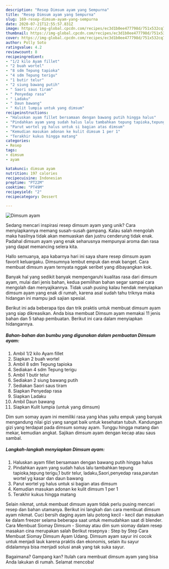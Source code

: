 ```yaml
---
description: "Resep Dimsum ayam yang Sempurna"
title: "Resep Dimsum ayam yang Sempurna"
slug: 169-resep-dimsum-ayam-yang-sempurna
date: 2020-07-21T12:55:57.831Z
image: https://img-global.cpcdn.com/recipes/ec3d1b0ee477798d/751x532cq70/dimsum-ayam-foto-resep-utama.jpg
thumbnail: https://img-global.cpcdn.com/recipes/ec3d1b0ee477798d/751x532cq70/dimsum-ayam-foto-resep-utama.jpg
cover: https://img-global.cpcdn.com/recipes/ec3d1b0ee477798d/751x532cq70/dimsum-ayam-foto-resep-utama.jpg
author: Polly Soto
ratingvalue: 4.2
reviewcount: 8
recipeingredient:
- "1/2 kilo Ayam fillet"
- "2 buah wortel"
- "8 sdm Tepung tapioka"
- "4 sdm Tepung terigu"
- "1 butir telur"
- "2 siung bawang putih"
- " Saori saus tiram"
- " Penyedap rasa"
- " Ladaku"
- " Daun bawang"
- " Kulit lumpia untuk yang dimsum"
recipeinstructions:
- "Haluskan ayam fillet bersamaan dengan bawang putih hingga halus"
- "Pindahkan ayam yang sudah halus lalu tambahkan tepung tapioka,tepung terigu,1 butir telur, ladaku,Saori,penyedap rasa,parutan wortel yg kasar dan daun bawang"
- "Parut wortel yg halus untuk si bagian atas dimsum"
- "Kemudian masukan adonan ke kulit dimsum 1 per 1"
- "Terakhir kukus hingga matang"
categories:
- Resep
tags:
- dimsum
- ayam

katakunci: dimsum ayam 
nutrition: 197 calories
recipecuisine: Indonesian
preptime: "PT22M"
cooktime: "PT49M"
recipeyield: "2"
recipecategory: Dessert

---
```



![Dimsum ayam](https://img-global.cpcdn.com/recipes/ec3d1b0ee477798d/751x532cq70/dimsum-ayam-foto-resep-utama.jpg)

Sedang mencari inspirasi resep dimsum ayam yang unik? Cara menyiapkannya memang susah-susah gampang. Kalau salah mengolah maka hasilnya tidak akan memuaskan dan justru cenderung tidak enak. Padahal dimsum ayam yang enak seharusnya mempunyai aroma dan rasa yang dapat memancing selera kita.

Hallo semuanya, apa kabarnya hari ini saya share resep dimsum ayam favorit keluargaku. Dimsumnya lembut empuk dan enak banget. Cara membuat dimsum ayam ternyata nggak seribet yang dibayangkan kok.

Banyak hal yang sedikit banyak mempengaruhi kualitas rasa dari dimsum ayam, mulai dari jenis bahan, kedua pemilihan bahan segar sampai cara mengolah dan menyajikannya. Tidak usah pusing kalau hendak menyiapkan dimsum ayam yang enak di rumah, karena asal sudah tahu triknya maka hidangan ini mampu jadi sajian spesial.


Berikut ini ada beberapa tips dan trik praktis untuk membuat dimsum ayam yang siap dikreasikan. Anda bisa membuat Dimsum ayam memakai 11 jenis bahan dan 5 tahap pembuatan. Berikut ini cara dalam menyiapkan hidangannya.

<!--inarticleads1-->

##### Bahan-bahan dan bumbu yang digunakan dalam pembuatan Dimsum ayam:

1. Ambil 1/2 kilo Ayam fillet
1. Siapkan 2 buah wortel
1. Ambil 8 sdm Tepung tapioka
1. Sediakan 4 sdm Tepung terigu
1. Ambil 1 butir telur
1. Sediakan 2 siung bawang putih
1. Sediakan  Saori saus tiram
1. Siapkan  Penyedap rasa
1. Siapkan  Ladaku
1. Ambil  Daun bawang
1. Siapkan  Kulit lumpia (untuk yang dimsum)


Dim sum somay ayam ini memiliki rasa yang khas yaitu empuk yang banyak mengandung nilai gizi yang sangat baik untuk kesehatan tubuh. Kandungan gizi yang terdapat pada dimsum somay ayam. Tunggu hingga matang dan mekar, kemudian angkat. Sajikan dimsum ayam dengan kecap atau saus sambal. 

<!--inarticleads2-->

##### Langkah-langkah menyiapkan Dimsum ayam:

1. Haluskan ayam fillet bersamaan dengan bawang putih hingga halus
1. Pindahkan ayam yang sudah halus lalu tambahkan tepung tapioka,tepung terigu,1 butir telur, ladaku,Saori,penyedap rasa,parutan wortel yg kasar dan daun bawang
1. Parut wortel yg halus untuk si bagian atas dimsum
1. Kemudian masukan adonan ke kulit dimsum 1 per 1
1. Terakhir kukus hingga matang


Selain nikmat, untuk membuat dimsum ayam tidak perlu pusing mencari resep dan bahan utamanya. Berikut ini langkah dan cara membuat dimsum ayam nikmat. Cuci bersih daging ayam lalu potong kecil - kecil dan masukan ke dalam freezer selama beberapa saat untuk memudahkan saat di blender. Cara Membuat Siomay Dimsum - Siomay atau dim sum siomay dalam resep masakan cina merupakan salah Berikut resepnya : Step by Step Cara Membuat Siomay Dimsum Ayam Udang. Dimsum ayam sayur ini cocok untuk menjadi lauk karena praktis dan ekonomis, selain itu sayur didalamnya bisa menjadi solusi anak yang tak suka sayur. 

Bagaimana? Gampang kan? Itulah cara membuat dimsum ayam yang bisa Anda lakukan di rumah. Selamat mencoba!
